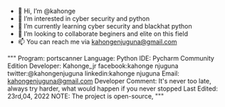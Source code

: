 - 👋 Hi, I’m @kahonge
- 👀 I’m interested in cyber security and python
- 🌱 I’m currently learning cyber security and blackhat python
- 💞️ I’m looking to collaborate beginers and elite on this field
- 📫 You can reach me via kahongenjuguna@gmail.com


"""
Program: portscanner
Language: Python
IDE: Pycharm Community Edition
Developer: Kahonge_jr
facebook:kahonge njuguna
twitter:@kahongenjuguna
linkedin:kahonge njuguna
Email: kahongenjuguna@gmail.com
Developer Comment: It's never too late,
                   always try harder,
                   what would happen if you never stopped
Last Edited: 23rd,04, 2022
NOTE: The project is open-source,
"""
